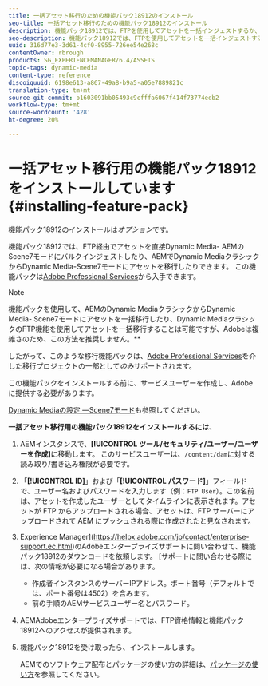 ```yaml
---
title: 一括アセット移行のための機能パック18912のインストール
seo-title: 一括アセット移行のための機能パック18912のインストール
description: 機能パック18912では、FTPを使用してアセットを一括インジェストするか、AEMのDynamic MediaクラシックからDynamic Mediaにアセットを移行できます。 このオプションの機能パックは、アドビサポートから入手できます。
seo-description: 機能パック18912では、FTPを使用してアセットを一括インジェストするか、AEMのDynamic MediaクラシックからDynamic Mediaにアセットを移行できます。 このオプションの機能パックは、アドビサポートから入手できます。
uuid: 316d77e3-3d61-4cf0-8955-726ee54e268c
contentOwner: rbrough
products: SG_EXPERIENCEMANAGER/6.4/ASSETS
topic-tags: dynamic-media
content-type: reference
discoiquuid: 6198e613-a867-49a8-b9a5-a05e7889821c
translation-type: tm+mt
source-git-commit: b1603091bb05493c9cfffa6067f414f73774edb2
workflow-type: tm+mt
source-wordcount: '428'
ht-degree: 20%

---
```



# 一括アセット移行用の機能パック18912をインストールしています{#installing-feature-pack}

機能パック18912のインストールは&#x200B;_オプション_&#x200B;です。

機能パック18912では、FTP経由でアセットを直接Dynamic Media- AEMのScene7モードにバルクインジェストしたり、AEMでDynamic MediaクラシックからDynamic Media-Scene7モードにアセットを移行したりできます。 この機能パックは[Adobe Professional Services](https://www.adobe.com/jp/experience-cloud/consulting-services.html)から入手できます。

>[!NOTE]
>
>機能パックを使用して、AEMのDynamic MediaクラシックからDynamic Media- Scene7モードにアセットを一括移行したり、Dynamic MediaクラシックのFTP機能を使用してアセットを一括移行することは可能ですが、Adobeは複雑さのため、この方法を推奨しません。**
>
>したがって、このような移行機能パックは、[Adobe Professional Services](https://www.adobe.com/experience-cloud/consulting-services.html)を介した移行プロジェクトの一部として&#x200B;*のみ*&#x200B;サポートされます。

この機能パックをインストールする前に、サービスユーザーを作成し、Adobeに提供する必要があります。

[Dynamic Mediaの設定 —Scene7モード](https://helpx.adobe.com/jp/experience-manager/6-4/assets/using/config-dms7.html)も参照してください。

**一括アセット移行用の機能パック18912をインストールするには**、

1. AEMインスタンスで、**[!UICONTROL ツール/セキュリティ/ユーザー/ユーザーを作成]**&#x200B;に移動します。 このサービスユーザーは、`/content/dam`に対する読み取り/書き込み権限が必要です。
1. 「**[!UICONTROL ID]**」および「**[!UICONTROL パスワード]**」フィールドで、ユーザー名およびパスワードを入力します（例：`FTP User`）。この名前は、アセットを作成したユーザーとしてタイムラインに表示されます。アセットが FTP からアップロードされる場合、アセットは、FTP サーバーにアップロードされて AEM にプッシュされる際に作成されたと見なされます。
1. Experience Manager](https://helpx.adobe.com/jp/contact/enterprise-support.ec.html)のAdobeエンタープライズサポートに問い合わせて、機能パック18912のダウンロードを依頼します。 [サポートに問い合わせる際には、次の情報が必要になる場合があります。

   * 作成者インスタンスのサーバーIPアドレス。ポート番号（デフォルトでは、ポート番号は4502）を含みます。
   * 前の手順のAEMサービスユーザー名とパスワード。

1. AEMAdobeエンタープライズサポートでは、FTP資格情報と機能パック18912へのアクセスが提供されます。

1. 機能パック18912を受け取ったら、インストールします。

   AEMでのソフトウェア配布とパッケージの使い方の詳細は、[パッケージの使い方](/help/sites-administering/package-manager.md)を参照してください。
